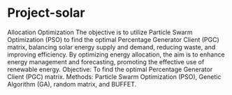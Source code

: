 # Project-solar
 Allocation Optimization
The objective is to utilize Particle Swarm Optimization (PSO) to find the optimal Percentage Generator Client (PGC) matrix, balancing solar energy supply and demand, reducing waste, and improving efficiency. By optimizing energy allocation, the aim is to enhance energy management and forecasting, promoting the effective use of renewable energy.
Objective: To find the optimal Percentage Generator Client (PGC) matrix.
Methods: Particle Swarm Optimization (PSO), Genetic Algorithm (GA), random matrix, and BUFFET.
